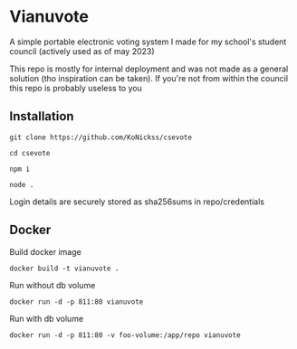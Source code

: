 # Vianuvote

A simple portable electronic voting system I made for my school's student council (actively used as of may 2023)

This repo is mostly for internal deployment and was not made as a general solution (tho inspiration can be taken). If you're not from within the council this repo is probably useless to you

## Installation

`git clone https://github.com/KoNickss/csevote`

`cd csevote`

`npm i`

`node .`

Login details are securely stored as sha256sums in repo/credentials


## Docker

Build docker image

`docker build -t vianuvote .`

Run without db volume

`docker run -d -p 811:80 vianuvote`

Run with db volume

`docker run -d -p 811:80 -v foo-volume:/app/repo vianuvote`

